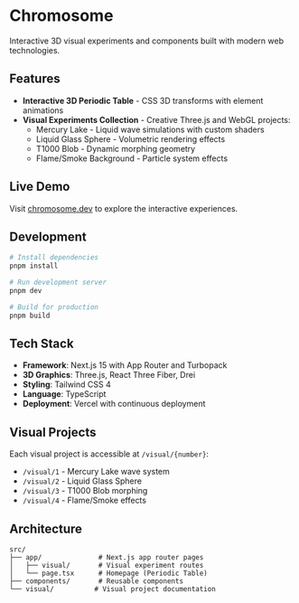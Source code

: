# Chromosome

Interactive 3D visual experiments and components built with modern web technologies.

## Features

- **Interactive 3D Periodic Table** - CSS 3D transforms with element animations
- **Visual Experiments Collection** - Creative Three.js and WebGL projects:
  - Mercury Lake - Liquid wave simulations with custom shaders
  - Liquid Glass Sphere - Volumetric rendering effects  
  - T1000 Blob - Dynamic morphing geometry
  - Flame/Smoke Background - Particle system effects

## Live Demo

Visit [chromosome.dev](https://chromosome.dev) to explore the interactive experiences.

## Development

```bash
# Install dependencies
pnpm install

# Run development server
pnpm dev

# Build for production
pnpm build
```

## Tech Stack

- **Framework**: Next.js 15 with App Router and Turbopack
- **3D Graphics**: Three.js, React Three Fiber, Drei
- **Styling**: Tailwind CSS 4
- **Language**: TypeScript
- **Deployment**: Vercel with continuous deployment

## Visual Projects

Each visual project is accessible at `/visual/{number}`:

- `/visual/1` - Mercury Lake wave system
- `/visual/2` - Liquid Glass Sphere
- `/visual/3` - T1000 Blob morphing
- `/visual/4` - Flame/Smoke effects

## Architecture

```
src/
├── app/              # Next.js app router pages
│   ├── visual/       # Visual experiment routes
│   └── page.tsx      # Homepage (Periodic Table)
├── components/       # Reusable components
└── visual/          # Visual project documentation
```
